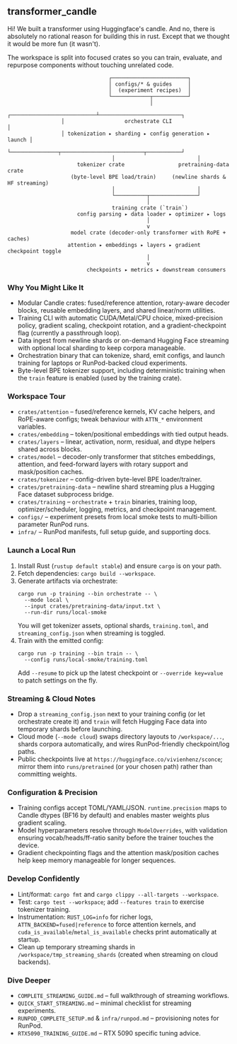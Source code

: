 ## transformer_candle

Hi! We built a transformer using Huggingface's candle. And no, there is absolutely no rational reason for building this in rust. Except that we thought it would be more fun (it wasn't).

The workspace is split into focused crates so you can train, evaluate, and repurpose components without touching unrelated code.

```text
                                ┌────────────────────────┐
                                │ configs/* & guides     │
                                │  (experiment recipes)  │
                                └────────────┬───────────┘
                                             │
                 ┌───────────────────────────┴──────────────────────────┐
                 │                   orchestrate CLI                   │
                 │ tokenization ▸ sharding ▸ config generation ▸ launch │
                 └───────────────┬──────────────────────────┬───────────┘
                                 │                          │
                      tokenizer crate                 pretraining-data crate
                    (byte-level BPE load/train)     (newline shards & HF streaming)
                                 │                          │
                                 └──────────┬───────────────┘
                                            │
                                 training crate (`train`)
                      config parsing ▸ data loader ▸ optimizer ▸ logs
                                            │
                                            v
                    model crate (decoder-only transformer with RoPE + caches)
                   attention ▸ embeddings ▸ layers ▸ gradient checkpoint toggle
                                            │
                                            v
                         checkpoints ▸ metrics ▸ downstream consumers
```

### Why You Might Like It
- Modular Candle crates: fused/reference attention, rotary-aware decoder blocks, reusable embedding layers, and shared linear/norm utilities.
- Training CLI with automatic CUDA/Metal/CPU choice, mixed-precision policy, gradient scaling, checkpoint rotation, and a gradient-checkpoint flag (currently a passthrough loop). 
- Data ingest from newline shards or on-demand Hugging Face streaming with optional local sharding to keep corpora manageable.
- Orchestration binary that can tokenize, shard, emit configs, and launch training for laptops or RunPod-backed cloud experiments.
- Byte-level BPE tokenizer support, including deterministic training when the `train` feature is enabled (used by the training crate).

### Workspace Tour
- `crates/attention` – fused/reference kernels, KV cache helpers, and RoPE-aware configs; tweak behaviour with `ATTN_*` environment variables.
- `crates/embedding` – token/positional embeddings with tied output heads.
- `crates/layers` – linear, activation, norm, residual, and dtype helpers shared across blocks.
- `crates/model` – decoder-only transformer that stitches embeddings, attention, and feed-forward layers with rotary support and mask/position caches.
- `crates/tokenizer` – config-driven byte-level BPE loader/trainer.
- `crates/pretraining-data` – newline shard streaming plus a Hugging Face dataset subprocess bridge.
- `crates/training` – `orchestrate` + `train` binaries, training loop, optimizer/scheduler, logging, metrics, and checkpoint management.
- `configs/` – experiment presets from local smoke tests to multi-billion parameter RunPod runs.
- `infra/` – RunPod manifests, full setup guide, and supporting docs.

### Launch a Local Run
1. Install Rust (`rustup default stable`) and ensure `cargo` is on your path.
2. Fetch dependencies: `cargo build --workspace`.
3. Generate artifacts via orchestrate:
   ```
   cargo run -p training --bin orchestrate -- \
     --mode local \
     --input crates/pretraining-data/input.txt \
     --run-dir runs/local-smoke
   ```
   You will get tokenizer assets, optional shards, `training.toml`, and `streaming_config.json` when streaming is toggled.
4. Train with the emitted config:
   ```
   cargo run -p training --bin train -- \
     --config runs/local-smoke/training.toml
   ```
   Add `--resume` to pick up the latest checkpoint or `--override key=value` to patch settings on the fly.

### Streaming & Cloud Notes
- Drop a `streaming_config.json` next to your training config (or let orchestrate create it) and `train` will fetch Hugging Face data into temporary shards before launching.
- Cloud mode (`--mode cloud`) swaps directory layouts to `/workspace/...`, shards corpora automatically, and wires RunPod-friendly checkpoint/log paths.
- Public checkpoints live at `https://huggingface.co/vivienhenz/sconce`; mirror them into `runs/pretrained` (or your chosen path) rather than committing weights.

### Configuration & Precision
- Training configs accept TOML/YAML/JSON. `runtime.precision` maps to Candle dtypes (BF16 by default) and enables master weights plus gradient scaling.
- Model hyperparameters resolve through `ModelOverrides`, with validation ensuring vocab/heads/ff-ratio sanity before the trainer touches the device.
- Gradient checkpointing flags and the attention mask/position caches help keep memory manageable for longer sequences.

### Develop Confidently
- Lint/format: `cargo fmt` and `cargo clippy --all-targets --workspace`.
- Test: `cargo test --workspace`; add `--features train` to exercise tokenizer training.
- Instrumentation: `RUST_LOG=info` for richer logs, `ATTN_BACKEND=fused|reference` to force attention kernels, and `cuda_is_available`/`metal_is_available` checks print automatically at startup.
- Clean up temporary streaming shards in `/workspace/tmp_streaming_shards` (created when streaming on cloud backends).

### Dive Deeper
- `COMPLETE_STREAMING_GUIDE.md` – full walkthrough of streaming workflows.
- `QUICK_START_STREAMING.md` – minimal checklist for streaming experiments.
- `RUNPOD_COMPLETE_SETUP.md` & `infra/runpod.md` – provisioning notes for RunPod.
- `RTX5090_TRAINING_GUIDE.md` – RTX 5090 specific tuning advice.
